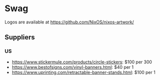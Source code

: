 # Swag

Logos are available at https://github.com/NixOS/nixos-artwork/

## Suppliers

### US
- https://www.stickermule.com/products/circle-stickers: $100 per 300
- https://www.bestofsigns.com/vinyl-banners.html: $40 per 1
- https://www.uprinting.com/retractable-banner-stands.html: $100 per 1
